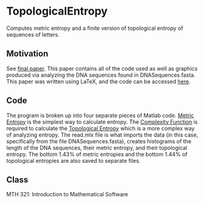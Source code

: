# TopologicalEntropy
Computes metric entropy and a finite version of topological entropy of sequences of letters. 

## Motivation
See [final paper](https://github.com/megan-lynn-tucker/TopologicalEntropy/blob/master/Topological%20Entropy.pdf). This paper contains all of the code used as well as graphics produced via analyzing the DNA sequences found in DNASequences.fasta. This paper was written using LaTeX, and the code can be accessed [here](https://github.com/megan-lynn-tucker/TopologicalEntropy/blob/master/Topological%20Entropy.tex).

## Code
The program is broken up into four separate pieces of Matlab code.
[Metric Entropy](https://github.com/megan-lynn-tucker/TopologicalEntropy/blob/master/MetricEntropy.m) is the simplest way to calculate entropy. 
The [Complexity Function](https://github.com/megan-lynn-tucker/TopologicalEntropy/blob/master/ComplexityFunction.m) is required to calculate the [Topological Entropy](https://github.com/megan-lynn-tucker/TopologicalEntropy/blob/master/TopologicalEntropy.m) which is a more complex way of analyzing entropy. 
The read.mlx file is what imports the data (in this case, specifically from the file DNASequences.fasta), creates histograms of the length of the DNA sequences, their metric entropy, and their topological entropy.
The bottom 1.43% of metric entropies and the bottom 1.44% of topological entropies are also saved to separate files.

## Class
MTH 321: Introduction to Mathematical Software
